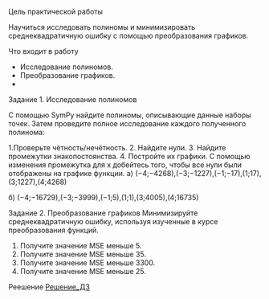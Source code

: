 Цель практической работы

Научиться исследовать полиномы и минимизировать среднеквадратичную ошибку с помощью преобразования графиков.

Что входит в работу
- Исследование полиномов.
- Преобразование графиков.
- 
Задание 1. Исследование полиномов

С помощью SymPy найдите полиномы, описывающие данные наборы точек. Затем проведите полное исследование каждого полученного полинома: 

1.Проверьте чётность/нечётность.
2. Найдите нули.
3. Найдите промежутки знакопостоянства.
4. Постройте их графики. С помощью изменения промежутка для х добейтесь того, чтобы все нули были отображены на графике функции.
а) (−4;−4268),(−3;−1227),(−1;−17),(1;17),(3;1227),(4;4268)

б) (−4;−16729),(−3;−3999),(−1;5),(1;1),(3;4005),(4;16735)

Задание 2. Преобразование графиков
Минимизируйте среднеквадратичную ошибку, используя изученные в курсе преобразования функций.


1. Получите значение MSE меньше 5.
2. Получите значение MSE меньше 35.
3. Получите значение MSE меньше 3300.
4. Получите значение MSE меньше 25.


Реешение [ Решение_ДЗ ](https://colab.research.google.com/drive/1byJtw0JF6Q1ce_VzSVaF2gPNRWW4avng?usp=sharing)
